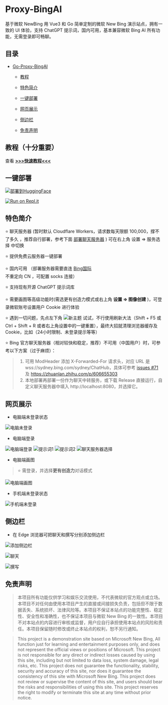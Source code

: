# Proxy-BingAI

基于微软 NewBing 用 Vue3 和 Go 简单定制的微软 New Bing 演示站点，拥有一致的 UI 体验，支持 ChatGPT 提示词，国内可用，基本兼容微软 Bing AI 所有功能，无需登录即可畅聊。

## 目录

- [Go-Proxy-BingAI](#Go-Proxy-BingAI)
  
  - [教程](#教程（十分重要）)
  
  - [特色简介](#特色简介)
  
  - [一键部署](#一键部署)
  
  - [网页展示](#网页展示)
  
  - [侧边栏](#侧边栏)

  - [免责声明](#免责声明)

## 教程（十分重要）

查看 [**>>>快速教程<<<**](https://github.com/Harry-zklcdc/go-proxy-bingai/wiki)

## 一键部署

[![部署到HuggingFace](https://camo.githubusercontent.com/ba70ca1f05c27211bd0c30f9ff4f4232d9855a94a0941fa2a40a38b736b60c26/68747470733a2f2f696d672e736869656c64732e696f2f62616467652f2545372538322542392545352538372542422545392538332541382545372542442542322d2546302539462541342539372d666666)](https://huggingface.co/login?next=%2Fspaces%2Fdongsiqie%2Fbing%3Fduplicate%3Dtrue%26visibility%3Dpublic)

[![Run on Repl.it](https://camo.githubusercontent.com/22ead53ef89feb9eb14b0bc9d01ecc7867e940747ce133a50ac49f186a72d6bb/68747470733a2f2f7265706c2e69742f62616467652f6769746875622f797a736f6e6730362f5265706c69742d476f2d50726f78792d42696e674169)](https://replit.com/@sanwuchengqun/Go-Proxy-BingAi?v=1)

## 特色简介

⭐ 聊天服务器 (暂时默认 Cloudflare Workers，请求数每天限额 100,000，撑不了多久 ，推荐自行部署，参考下面 [部署聊天服务器](#部署聊天服务器) ) 可在右上角 设置 => 服务选择 中切换

⭐ 提供免费云服务器一键部署

⭐ 国内可用 （部署服务器需要直连 [Bing国际](https://www.bing.com) 不重定向 CN ，可配置 socks 连接）

⭐ 支持现有开源 ChatGPT 提示词库

⭐ 需要画图等高级功能时(需选更有创造力模式或右上角 **设置 => 图像创建** )，可登录微软账号设置用户 Cookie 进行体验

⭐ 遇到一切问题，先点左下角 ![新主题](./docs/img/bing-clear.png) 试试，不行使用刷新大法（Shift + F5 或 Ctrl + Shift + R 或者右上角设置中的一键重置），最终大招就清理浏览器缓存及Cookie，比如（24小时限制、未登录提示等等）

⭐ Bing 官方聊天服务器（相对较快和稳定，推荐）不可用（中国用户）时，可参考以下方案（过于麻烦）：

> 1. 可用 ModHeader 添加 X-Forwarded-For 请求头，对应 URL 是 wss://sydney.bing.com/sydney/ChatHub，具体可参考 [issues #71](https://github.com/adams549659584/go-proxy-bingai/issues/71) 及 https://zhuanlan.zhihu.com/p/606655303
> 2. 本地部署再部署一份作为聊天中转服务，或下载 Release 直接运行，自定义聊天服务器中填入 http://localhost:8080，并选择它。

## 网页展示

- 电脑端未登录状态

![电脑未登录](./docs/img/bing-nologin.png)

- 电脑端登录

![电脑端登录](./docs/img/bing-login-1.png)
![提示词1](./docs/img/bing-prompt-1.png)
![提示词2](./docs/img/bing-prompt-2.png)
![聊天服务器选择](./docs/img/bing-sydney-service-1.png)

- 电脑端画图

> ⭐ 需登录，并选择**更有创造力**对话模式

![电脑端画图](./docs/img/bing-draw.png)

- 手机端未登录状态

![手机端未登录](./docs/img/bing-m-nologin.png)

## 侧边栏

- 在 Edge 浏览器可把聊天和撰写分别添加侧边栏

![添加侧边栏](./docs/img/sidebar-add.png)

![聊天](./docs/img/sidebar-chat.png)

![撰写](./docs/img/sidebar-compose.png)

## 免责声明

> 本项目所有功能仅供学习和娱乐交流使用，不代表微软的官方观点或立场。本项目不对任何由使用本项目产生的直接或间接损失负责，包括但不限于数据丢失、系统损坏、法律风险等。本项目不保证本站点的功能完整性、稳定性、安全性和准确性，也不保证本项目与微软 New Bing 的一致性。本项目不对本站点的内容进行审核或监督，用户应自行承担使用本站点的风险和责任。本项目保留随时修改或终止本站点的权利，恕不另行通知。

> This project is a demonstration site based on Microsoft New Bing, All function just for learning and entertainment purposes only, and does not represent the official views or positions of Microsoft. This project is not responsible for any direct or indirect losses caused by using this site, including but not limited to data loss, system damage, legal risks, etc. This project does not guarantee the functionality, stability, security and accuracy of this site, nor does it guarantee the consistency of this site with Microsoft New Bing. This project does not review or supervise the content of this site, and users should bear the risks and responsibilities of using this site. This project reserves the right to modify or terminate this site at any time without prior notice.

